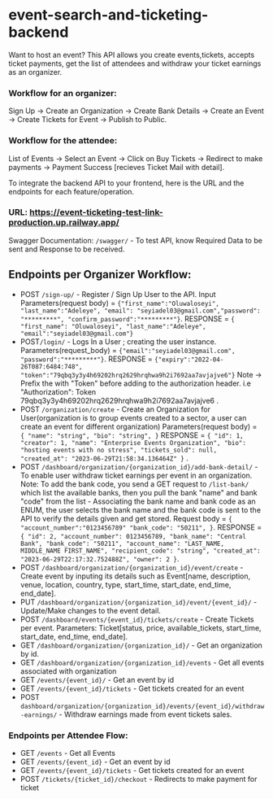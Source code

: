 # event-search-and-ticketing-backend
Want to host an event? This API allows you create events,tickets, accepts ticket payments, get the list of attendees and withdraw your ticket earnings as an organizer.

### Workflow for an organizer:

Sign Up -> Create an Organization -> Create Bank Details ->  Create an Event -> Create Tickets for Event -> Publish to Public.

### Workflow for the attendee:

List of Events -> Select an Event -> Click on Buy Tickets -> Redirect to make payments -> Payment Success [recieves Ticket Mail with detail].

To integrate the backend API to your frontend, here is the URL and the endpoints for each feature/operation.


### URL: https://event-ticketing-test-link-production.up.railway.app/
Swagger Documentation: `/swagger/` - To test API, know Required Data to be sent and Response to be received.
## Endpoints per Organizer Workflow:
* POST `/sign-up/` - Register / Sign Up User to the API.
            Input Parameters(request body) = ```{"first_name":"Oluwaloseyi", "last_name":"Adeleye", "email": "seyiadel03@gmail.com","password": "*********", "confirm_password":"*********"}```. 
      RESPONSE = ```{
  "first_name": "Oluwaloseyi",
  "last_name":"Adeleye",
  "email":"seyiadel03@gmail.com"}```
* POST`/login/` - Logs In a User ; creating the user instance. Parameters(request_body) = ```{"email":"seyiadel03@gmail.com", "password":"*********"}```. RESPONSE = ```{"expiry":"2022-04-26T087:6484:748",
  "token":"79qbq3y3y4h69202hrq2629hrqhwa9h2i7692aa7avjajve6"}```
  Note -> Prefix the <token> with "Token" before adding to the authorization header. i.e "Authorization": Token 79qbq3y3y4h69202hrq2629hrqhwa9h2i7692aa7avjajve6 .
* POST `/organization/create` - Create an Organization for User(organization is to group events created to a sector, a user can create an event for different organization) Parameters(request body) =  ```
 {
  "name": "string",
  "bio": "string",
}``` RESPONSE = ```{
  "id": 1,
  "creator": 1,
  "name": "Enterprise Events Organization",
  "bio": "hosting events with no stress",
  "tickets_sold": null,
  "created_at": "2023-06-29T21:58:34.136464Z"
  }``` .
* POST `/dashboard/organization/{organization_id}/add-bank-detail/` - To enable user withdraw ticket earnings per event in an organization. Note: To add the bank code, you send a GET request to `/list-bank/` which list the available banks, then you pull the bank "name" and bank "code" from the list - Associating the bank name  and bank code as an ENUM, the user selects the bank name and the bank code is sent to the API to verify the details given and get stored.  Request body = ```{
  "account_number":"0123456789"
  "bank_code": "50211",
}```. RESPONSE = ```{
  "id": 2,
  "account_number": 0123456789,
  "bank_name": "Central Bank",
  "bank_code": "50211",
  "account_name": "LAST_NAME, MIDDLE_NAME FIRST_NAME",
  "recipient_code": "string",
  "created_at": "2023-06-29T22:17:32.752488Z",
  "owner": 2
}```. 
* POST `/dashboard/organization/{organization_id}/event/create` - Create event by inputing its details such as Event[name, description, venue, location, country, type, start_time, start_date, end_time, end_date].
* PUT `/dashboard/organization/{organization_id}/event/{event_id}/` - Update/Make changes to the event detail.
* POST `/dashboard/events/{event_id}/tickets/create` - Create Tickets per event. Parameters: Ticket[status, price, available_tickets, start_time, start_date, end_time, end_date].
* GET `/dashboard/organization/{organization_id}/` - Get an organization by id.
* GET `/dashboard/organization/{organization_id}/events` - Get all events associated with organization
* GET `/events/{event_id}/` - Get an event by id
* GET `/events/{event_id}/tickets` - Get tickets created for an event
* POST `dashboard/organization/{organization_id}/events/{event_id}/withdraw-earnings/` - Withdraw earnings made from event tickets sales.

### Endpoints per Attendee Flow:
* GET `/events` - Get all Events
* GET `/events/{event_id}` - Get an event by id
* GET `/events/{event_id}/tickets` - Get tickets created for an event
* POST `/tickets/{ticket_id}/checkout` - Redirects to make payment for ticket
